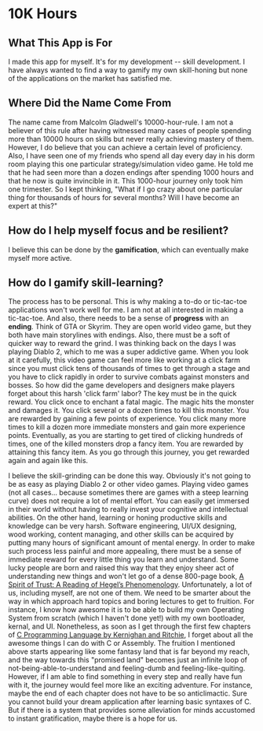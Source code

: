 # 10K Hours

## What This App is For
I made this app for myself. It's for my development -- skill development. 
I have always wanted to find a way to gamify my own skill-honing but none of the applications on the market has satisfied me. 

## Where Did the Name Come From
The name came from Malcolm Gladwell's 10000-hour-rule. I am not a believer of this rule after having witnessed many cases of people spending more than 10000 hours on skills but never really achieving mastery of them. However, I do believe that you can achieve a certain level of proficiency. Also, I have seen one of my friends who spend all day every day in his dorm room playing this one particular strategy/simulation video game. He told me that he had seen more than a dozen endings after spending 1000 hours and that he now is quite invincible in it. This 1000-hour journey only took him one trimester. So I kept thinking, "What if I go crazy about one particular thing for thousands of hours for several months? Will I have become an expert at this?"

## How do I help myself focus and be resilient?
I believe this can be done by the **gamification**, which can eventually make myself more active.

## How do I gamify skill-learning?
The process has to be personal. This is why making a to-do or tic-tac-toe applications won't work well for me. I am not at all interested in making a tic-tac-toe. And also, there needs to be a sense of **progress** with an **ending**. Think of GTA or Skyrim. They are open world video game, but they both have main storylines with endings. Also, there must be a soft of quicker way to reward the grind. I was thinking back on the days I was playing Diablo 2, which to me was a super addictive game. When you look at it carefully, this video game can feel more like working at a click farm since you must click tens of thousands of times to get through a stage and you have to click rapidly in order to survive combats against monsters and bosses. So how did the game developers and designers make players forget about this harsh 'click farm' labor? The key must be in the quick reward. You click once to enchant a fatal magic. The magic hits the monster and damages it. You click several or a dozen times to kill this monster. You are rewarded by gaining a few points of experience. You click many more times to kill a dozen more immediate monsters and gain more experience points. Eventually, as you are starting to get tired of clicking hundreds of times, one of the killed monsters drop a fancy item. You are rewarded by attaining this fancy item. As you go through this journey, you get rewarded again and again like this.

I believe the skill-grinding can be done this way. Obviously it's not going to be as easy as playing Diablo 2 or other video games. Playing video games (not all cases... because sometimes there are games with a steep learning curve) does not require a lot of mental effort. You can easily get immersed in their world without having to really invest your cognitive and intellectual abilities. On the other hand, learning or honing productive skills and knowledge can be very harsh. Software engineering, UI/UX designing, wood working, content managing, and other skills can be acquired by putting many hours of significant amount of mental energy. In order to make such process less painful and more appealing, there must be a sense of immediate reward for every little thing you learn and understand. Some lucky people are born and raised this way that they enjoy sheer act of understanding new things and won't let go of a dense 800-page book, [A Spirit of Trust: A Reading of Hegel’s Phenomenology](https://www.amazon.com/Spirit-Trust-Reading-Hegels-Phenomenology-ebook/dp/B07QF8BZMP/ref=pd_sim_1/145-3524644-7650935?pd_rd_w=GGEvz&pf_rd_p=80152b05-d527-42f7-bbb4-c9d645b6dcf5&pf_rd_r=6YA8HSQB7V0KED3756WY&pd_rd_r=12ee6faa-2a05-4d21-b61a-9a3b0dc8d7a6&pd_rd_wg=yX9mF&pd_rd_i=B07QF8BZMP&psc=1). Unfortunately, a lot of us, including myself, are not one of them. We need to be smarter about the way in which approach hard topics and boring lectures to get to fruition. For instance, I know how awesome it is to be able to build my own Operating System from scratch (which I haven't done yet!) with my own bootloader, kernal, and UI. Nonetheless, as soon as I get through the first few chapters of [C Programming Language by Kernighan and Ritchie](https://www.amazon.com/Programming-Language-2nd-Brian-Kernighan/dp/0131103628), I forget about all the awesome things I can do with C or Assembly. The fruition I mentioned above starts appearing like some fantasy land that is far beyond my reach, and the way towards this "promised land" becomes just an infinite loop of not-being-able-to-understand and feeling-dumb and feeling-like-quiting. However, if I am able to find something in every step and really have fun with it, the journey would feel more like an exciting adventure. For instance, maybe the end of each chapter does not have to be so anticlimactic. Sure you cannot build your dream application after learning basic syntaxes of C. But if there is a system that provides some alleviation for minds accustomed to instant gratification, maybe there is a hope for us.


